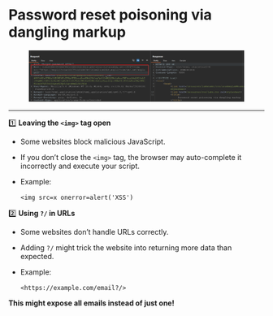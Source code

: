 # Password reset poisoning via dangling markup

<figure><img src="../../.gitbook/assets/2025-02-22 09_13_40-Burp Suite Professional v2024.9.3 - Temporary Project - Licensed to Zer0DayLab C.png" alt=""><figcaption></figcaption></figure>

***

1️⃣ **Leaving the `<img>` tag open**

* Some websites block malicious JavaScript.
* If you don’t close the `<img>` tag, the browser may auto-complete it incorrectly and execute your script.
*   Example:

    ```
    <img src=x onerror=alert('XSS')
    ```

2️⃣ **Using `?/` in URLs**

* Some websites don’t handle URLs correctly.
* Adding `?/` might trick the website into returning more data than expected.
*   Example:

    ```
    <https://example.com/email?/>
    ```

**This might expose all emails instead of just one!**
